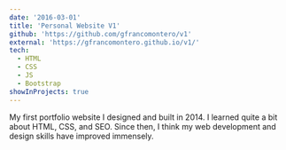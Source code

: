 ```yaml
---
date: '2016-03-01'
title: 'Personal Website V1'
github: 'https://github.com/gfrancomontero/v1'
external: 'https://gfrancomontero.github.io/v1/'
tech:
  - HTML
  - CSS
  - JS
  - Bootstrap
showInProjects: true
---
```


My first portfolio website I designed and built in 2014. I learned quite a bit about HTML, CSS, and SEO. Since then, I think my web development and design skills have improved immensely.
